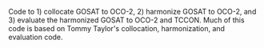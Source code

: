 Code to 1) collocate GOSAT to OCO-2, 2) harmonize GOSAT to OCO-2, and 3) evaluate the harmonized GOSAT to OCO-2 and TCCON. Much of this code is based on Tommy Taylor's collocation, harmonization, and evaluation code.  

